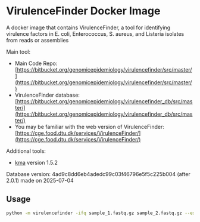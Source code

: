 # VirulenceFinder Docker Image

A docker image  that contains VirulenceFinder, a tool for identifying virulence factors in E. coli, Enterococcus, S. aureus, and Listeria isolates from reads or assemblies

Main tool:

- Main Code Repo: [https://bitbucket.org/genomicepidemiology/virulencefinder/src/master/](https://bitbucket.org/genomicepidemiology/virulencefinder/src/master/)
- VirulenceFinder database: [https://bitbucket.org/genomicepidemiology/virulencefinder_db/src/master/](https://bitbucket.org/genomicepidemiology/virulencefinder_db/src/master/)
- You may be familiar with the web version of VirulenceFinder: [https://cge.food.dtu.dk/services/VirulenceFinder/](https://cge.food.dtu.dk/services/VirulenceFinder/)

Additional tools:

- [kma](https://bitbucket.org/genomicepidemiology/kma/src/master/) version 1.5.2


Database version: 4ad9c8dd6eb4adedc99c03f46796e5f5c225b004 (after 2.0.1) made on 2025-07-04

## Usage

```bash
python -m virulencefinder -ifq sample_1.fastq.gz sample_2.fastq.gz --extended_output -o outdir
```
